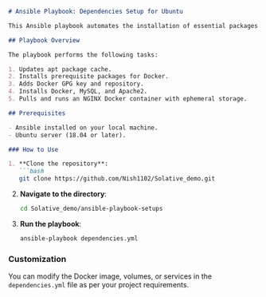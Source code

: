 ```markdown
# Ansible Playbook: Dependencies Setup for Ubuntu

This Ansible playbook automates the installation of essential packages like Docker, MySQL, Apache2, and more, for setting up a server on Ubuntu.

## Playbook Overview

The playbook performs the following tasks:

1. Updates apt package cache.
2. Installs prerequisite packages for Docker.
3. Adds Docker GPG key and repository.
4. Installs Docker, MySQL, and Apache2.
5. Pulls and runs an NGINX Docker container with ephemeral storage.

## Prerequisites

- Ansible installed on your local machine.
- Ubuntu server (18.04 or later).

### How to Use

1. **Clone the repository**:
   ```bash
   git clone https://github.com/Nish1102/Solative_demo.git
   ```

2. **Navigate to the directory**:
   ```bash
   cd Solative_demo/ansible-playbook-setups
   ```

3. **Run the playbook**:
   ```bash
   ansible-playbook dependencies.yml
   ```

### Customization

You can modify the Docker image, volumes, or services in the `dependencies.yml` file as per your project requirements.
